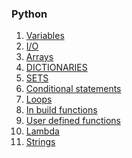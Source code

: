 ### Python


1. [Variables](./variables.md)
2. [I/O]()
3. [Arrays]()
4. [DICTIONARIES]()
5. [SETS]()
6. [Conditional statements]()
7. [Loops]()
8. [In build functions]()
9. [User defined functions]()
10. [Lambda]()
11. [Strings](./strings.md)
